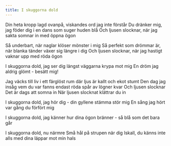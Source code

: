 ```yaml
---
title: I skuggorna dold
---
```


Din heta kropp lagd ovanpå,
viskandes ord jag inte förstår
Du dränker mig, jag föder dig
i en dans som suger huden blå
Och ljusen slocknar,
när jag sakta somnar in med öppna ögon 

Så underbart,
när naglar klöser mönster i mig
Så perfekt som drömmar är,
när blanka tänder växer sig längre i dig
Och ljusen slocknar,
när jag hastigt vaknar upp med röda ögon 

I skuggorna dold, jag ser dig
längst väggarna krypa mot mig
En dröm jag aldrig glömt -
besätt mig!

Jag väcks till liv i ett färglöst rum
där ljus är kallt och ekot stumt
Den dag jag insåg vem du var
fanns endast röda spår av lögner kvar
Och ljusen slocknar
Det är dags att somna in
När ljusen slocknat klättrar du in

I skuggorna dold, jag hör dig -
din gyllene stämma stör mig
En sång jag hört var gång
du förfört mig

I skuggorna dold, jag känner
hur dina ögon bränner -
så blå som det bara går

I skuggorna dold, nu närmre
Små hål på strupen när dig
Iskall, du känns inte alls
med dina läppar mot min hals